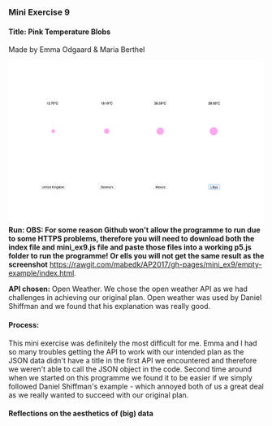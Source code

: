 <h3>Mini Exercise 9</h3>
<h4><b>Title:</b> Pink Temperature Blobs</h4>
Made by Emma Odgaard & Maria Berthel 

![ScreenShot](https://github.com/mabedk/AP2017/blob/gh-pages/mini_ex9/Screenshot.png)
<b>Run: OBS: For some reason Github won't allow the programme to run due to some HTTPS problems, therefore you will need to download both the index file and mini_ex9.js file and paste those files into a working p5.js folder to run the programme! Or ells you will not get the same result as the screenshot</b> https://rawgit.com/mabedk/AP2017/gh-pages/mini_ex9/empty-example/index.html. 

<b>API chosen:</b> Open Weather. We chose the open weather API as we had challenges in achieving our original plan. Open weather was used by Daniel Shiffman and we found that his explanation was really good.

<h4>Process:</h4> 
This mini exercise was definitely the most difficult for me. Emma and I had so many troubles getting the API to work with our intended plan as the JSON data didn't have a title in the first API we encountered and therefore we weren't able to call the JSON object in the code. Second time around when we started on this programme we found it to be easier if we simply followed Daniel Shiffman's example - which annoyed both of us a great deal as we really wanted to succeed with our original plan. 

<h4>Reflections on the aesthetics of (big) data</h4>









